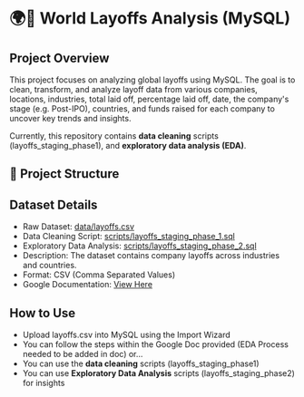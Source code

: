 # 🌍💼 World Layoffs Analysis (MySQL)

## Project Overview
This project focuses on analyzing global layoffs using MySQL. The goal is to clean, transform, and analyze layoff data from various companies, locations, industries, total laid off, percentage laid off, date, the company's stage (e.g. Post-IPO), countries, and funds raised for each company to uncover key trends and insights.

Currently, this repository contains **data cleaning** scripts (layoffs_staging_phase1), and **exploratory data analysis (EDA)**.

## 📂 Project Structure

## Dataset Details
* Raw Dataset: [data/layoffs.csv](data/layoffs.csv)
* Data Cleaning Script: [scripts/layoffs_staging_phase_1.sql](scripts/layoffs_staging_phase_1.sql)
* Exploratory Data Analysis: [scripts/layoffs_staging_phase_2.sql](scripts/layoffs_staging_phase_2.sql)
* Description: The dataset contains company layoffs across industries and countries.
* Format: CSV (Comma Separated Values)
* Google Documentation: [View Here](https://docs.google.com/document/d/13mHpJzuJylJ9X909F7GmN8Fgl_uKqgYVHar-kHUMkNw/edit?usp=sharing)

## How to Use
* Upload layoffs.csv into MySQL using the Import Wizard
* You can follow the steps within the Google Doc provided (EDA Process needed to be added in doc) or...
* You can use the **data cleaning** scripts (layoffs_staging_phase1)
* You can use **Exploratory Data Analysis** scripts (layoffs_staging_phase2) for insights
